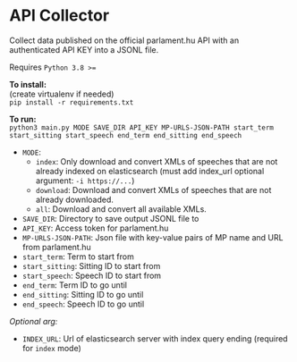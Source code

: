# API Collector

Collect data published on the official parlament.hu API with an authenticated API KEY into a JSONL file.

Requires `Python 3.8 >=`

**To install:**
<br>(create virtualenv if needed)
<br>`pip install -r requirements.txt`

**To run:**<br>
`python3 main.py MODE SAVE_DIR API_KEY MP-URLS-JSON-PATH start_term start_sitting start_speech end_term end_sitting end_speech` 

- `MODE`:
  - `index`: Only download and convert XMLs of speeches that are not already indexed on elasticsearch 
    (must add index_url optional argument: `-i https://...`)
  - `download`: Download and convert XMLs of speeches that are not already downloaded.
  - `all`: Download and convert all available XMLs.
- `SAVE_DIR`: Directory to save output JSONL file to
- `API_KEY`: Access token for parlament.hu
- `MP-URLS-JSON-PATH`: Json file with key-value pairs of MP name and URL from parlament.hu
- `start_term`: Term to start from
- `start_sitting`: Sitting ID to start from
- `start_speech`: Speech ID to start from
- `end_term`: Term ID to go until
- `end_sitting`: Sitting ID to go until
- `end_speech`: Speech ID to go until

_Optional arg:_
- `INDEX_URL`: Url of elasticsearch server with index query ending (required for `index` mode)
